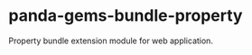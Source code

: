 panda-gems-bundle-property
============================

Property bundle extension module for web application.

